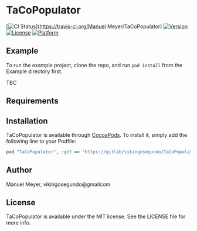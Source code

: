 # TaCoPopulator

[![CI Status](http://img.shields.io/travis/vikingosegundo/TaCoPopulator.svg?style=flat)](https://travis-ci.org/Manuel Meyer/TaCoPopulator)
[![Version](https://img.shields.io/cocoapods/v/TaCoPopulator.svg?style=flat)](http://cocoapods.org/pods/TaCoPopulator)
[![License](https://img.shields.io/cocoapods/l/TaCoPopulator.svg?style=flat)](http://cocoapods.org/pods/TaCoPopulator)
[![Platform](https://img.shields.io/cocoapods/p/TaCoPopulator.svg?style=flat)](http://cocoapods.org/pods/TaCoPopulator)

## Example

To run the example project, clone the repo, and run `pod install` from the Example directory first.

TBC

## Requirements

## Installation

TaCoPopulator is available through [CocoaPods](http://cocoapods.org). To install
it, simply add the following line to your Podfile:

```ruby
pod "TaCoPopulator", :git => 'https://gitlab/vikingosegundo/TaCoPopulator.git'
```

## Author

Manuel Meyer, vikingosegundo@gmailcom

## License

TaCoPopulator is available under the MIT license. See the LICENSE file for more info.
